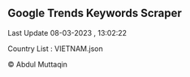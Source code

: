 

## Google Trends Keywords Scraper 
 
Last Update 08-03-2023 , 13:02:22

Country List :
VIETNAM.json



© Abdul Muttaqin 
